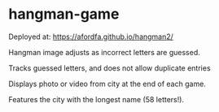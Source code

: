 # hangman-game
Deployed at: https://afordfa.github.io/hangman2/

Hangman image adjusts as incorrect letters are guessed.

Tracks guessed letters, and does not allow duplicate entries

Displays photo or video from city at the end of each game.



Features the city with the longest name (58 letters!).
